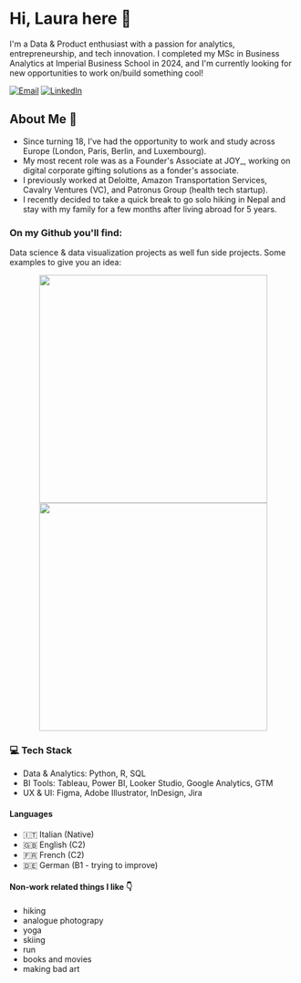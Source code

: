 # Hi, Laura here 👋 

I'm a Data & Product enthusiast with a passion for analytics, entrepreneurship, and tech innovation. I completed my MSc in Business Analytics at Imperial Business School in 2024, and I'm currently looking for new opportunities to work on/build something cool!

[![Email](https://img.shields.io/badge/Email-laura.zecca01%40gmail.com-red?style=for-the-badge&logo=gmail)](mailto:laura.zecca01@gmail.com)
[![LinkedIn](https://img.shields.io/badge/LinkedIn-Laura%20Zecca-blue?style=for-the-badge&logo=linkedin)](https://www.linkedin.com/in/laura-zecca/)

## About Me 👀
- Since turning 18, I’ve had the opportunity to work and study across Europe (London, Paris, Berlin, and Luxembourg).
- My most recent role was as a Founder's Associate at JOY_, working on digital corporate gifting solutions as a fonder's associate.
- I previously worked at Deloitte, Amazon Transportation Services, Cavalry Ventures (VC), and Patronus Group (health tech startup).
- I recently decided to take a quick break to go solo hiking in Nepal and stay with my family for a few months after living abroad for 5 years.

### On my Github you'll find:

Data science & data visualization projects as well fun side projects.
Some examples to give you an idea: 

<div align="center">
  <a href="https://github.com/laurazecca01/traffic-accidents-analysis">
    <img src="https://github-readme-stats.vercel.app/api/pin/?username=laurazecca01&repo=traffic-accidents-analysis&title_color=fff&icon_color=f9f9f9&text_color=9f9f9f&bg_color=151515&show_owner=false" width="400" />
  </a>
  <a href="https://github.com/laurazecca01/text-analytics-skincare">
    <img src="https://github-readme-stats.vercel.app/api/pin/?username=laurazecca01&repo=text-analytics-skincare&title_color=fff&icon_color=f9f9f9&text_color=9f9f9f&bg_color=151515&show_owner=false" width="400" />
  </a>
</div>


###  💻 Tech Stack

- Data & Analytics: Python, R, SQL
- BI Tools: Tableau, Power BI, Looker Studio, Google Analytics, GTM
- UX & UI: Figma, Adobe Illustrator, InDesign, Jira

#### Languages
- 🇮🇹 Italian (Native)
- 🇬🇧 English (C2)
- 🇫🇷 French (C2)
- 🇩🇪 German (B1 - trying to improve)

#### Non-work related things I like 👇
- hiking
- analogue photograpy
- yoga
- skiing
- run
- books and movies
- making bad art
